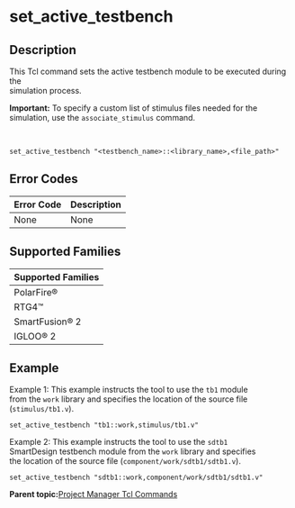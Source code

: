 # set\_active\_testbench

## Description

This Tcl command sets the active testbench module to be executed during the<br /> simulation process.

**Important:** To specify a custom list of stimulus files needed for the simulation, use the `associate_stimulus` command.

<br />

``` {#CODEBLOCK_OXV_YHK_WFC}
set_active_testbench "<testbench_name>::<library_name>,<file_path>"
```

## Error Codes

|Error Code|Description|
|----------|-----------|
|None|None|

## Supported Families

|Supported Families|
|------------------|
|PolarFire®|
|RTG4™|
|SmartFusion® 2|
|IGLOO® 2|

## Example

Example 1: This example instructs the tool to use the `tb1` module<br /> from the `work` library and specifies the location of the source file<br /> \(`stimulus/tb1.v`\).

``` {#CODEBLOCK_PXV_YHK_WFC}
set_active_testbench "tb1::work,stimulus/tb1.v"
```

Example 2: This example instructs the tool to use the `sdtb1`<br /> SmartDesign testbench module from the `work` library and specifies<br /> the location of the source file \(`component/work/sdtb1/sdtb1.v`\).

``` {#CODEBLOCK_QXV_YHK_WFC}
set_active_testbench "sdtb1::work,component/work/sdtb1/sdtb1.v"
```

**Parent topic:**[Project Manager Tcl Commands](GUID-CE445F8D-419D-434B-9288-A0005F280E89.md)

